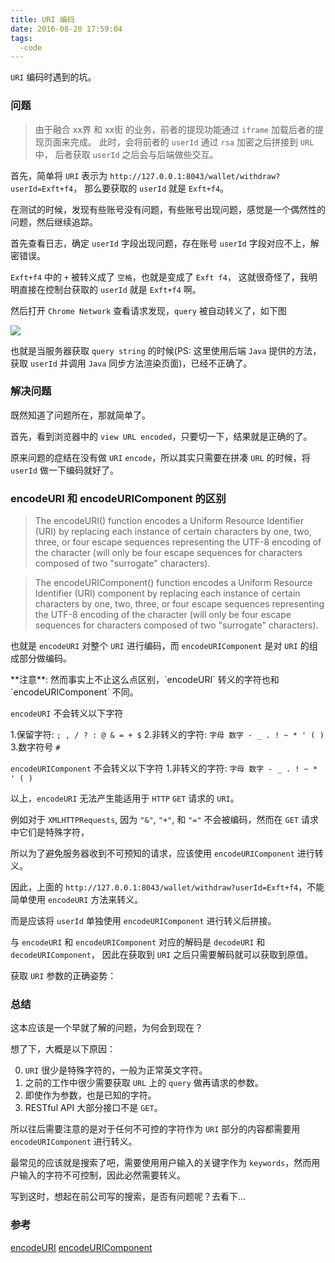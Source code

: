 ```yaml
---
title: URI 编码
date: 2016-08-20 17:59:04
tags: 
  -code
---
```


`URI` 编码时遇到的坑。

<!-- more -->

### 问题

> 由于融合 xx界 和 xx街 的业务，前者的提现功能通过 `iframe` 加载后者的提现页面来完成。
> 此时，会将前者的 `userId` 通过 `rsa` 加密之后拼接到 `URL` 中，
> 后者获取 `userId` 之后会与后端做些交互。

首先，简单将 `URI` 表示为 `http://127.0.0.1:8043/wallet/withdraw?userId=Exft+f4`，
那么要获取的 `userId` 就是 `Exft+f4`。

在测试的时候，发现有些账号没有问题，有些账号出现问题，感觉是一个偶然性的问题，然后继续追踪。

首先查看日志，确定 `userId` 字段出现问题，存在账号 `userId` 字段对应不上，解密错误。

`Exft+f4` 中的 `+` 被转义成了 `空格`，也就是变成了 `Exft f4`，
这就很奇怪了，我明明直接在控制台获取的 `userId` 就是 `Exft+f4` 啊。

然后打开 `Chrome Network` 查看请求发现，`query` 被自动转义了，如下图

![](./encode.png)

也就是当服务器获取 `query string` 的时候(PS: 这里使用后端 `Java` 提供的方法，获取 `userId` 并调用 `Java` 同步方法渲染页面)，已经不正确了。

### 解决问题

既然知道了问题所在，那就简单了。

首先，看到浏览器中的 `view URL encoded`，只要切一下，结果就是正确的了。

原来问题的症结在没有做 `URI` `encode`，所以其实只需要在拼凑 `URL` 的时候，将 `userId` 做一下编码就好了。

### encodeURI 和 encodeURIComponent 的区别

> The encodeURI() function encodes a Uniform Resource Identifier (URI) by replacing each instance of certain characters by one, two, three, or four escape sequences representing the UTF-8 encoding of the character (will only be four escape sequences for characters composed of two "surrogate" characters).

> The encodeURIComponent() function encodes a Uniform Resource Identifier (URI) component by replacing each instance of certain characters by one, two, three, or four escape sequences representing the UTF-8 encoding of the character (will only be four escape sequences for characters composed of two "surrogate" characters).

也就是 `encodeURI` 对整个 `URI` 进行编码，而 `encodeURIComponent` 是对 `URI` 的组成部分做编码。


<p class="tip">
  **注意**: 然而事实上不止这么点区别，`encodeURI` 转义的字符也和 `encodeURIComponent` 不同。
</p>

`encodeURI` 不会转义以下字符

1.保留字符: `; , / ? : @ & = + $`
2.非转义的字符: `字母 数字 - _ . ! ~ * ' ( )`
3.数字符号 `#`

`encodeURIComponent` 不会转义以下字符
1.非转义的字符: `字母 数字 - _ . ! ~ * ' ( )`

以上，`encodeURI` 无法产生能适用于 `HTTP` `GET` 请求的 `URI`。

例如对于 `XMLHTTPRequests`, 因为 `"&"`, `"+"`, 和 `"="` 不会被编码，然而在 `GET` 请求中它们是特殊字符，

所以为了避免服务器收到不可预知的请求，应该使用 `encodeURIComponent` 进行转义。

因此，上面的 `http://127.0.0.1:8043/wallet/withdraw?userId=Exft+f4`，不能简单使用 `encodeURI` 方法来转义。

而是应该将 `userId` 单独使用 `encodeURIComponent` 进行转义后拼接。


与 `encodeURI` 和 `encodeURIComponent` 对应的解码是 `decodeURI` 和 `decodeURIComponent`，
因此在获取到 `URI` 之后只需要解码就可以获取到原值。

获取 `URI` 参数的正确姿势：

<script src="https://gist.github.com/xwartz/12678ec6278e4ff9e0bf892d9db2186f.js"></script>

### 总结

这本应该是一个早就了解的问题，为何会到现在？

想了下，大概是以下原因：

0. `URI` 很少是特殊字符的，一般为正常英文字符。
1. 之前的工作中很少需要获取 `URL` 上的 `query` 做再请求的参数。
2. 即使作为参数，也是已知的字符。
3. RESTful API 大部分接口不是 `GET`。

所以往后需要注意的是对于任何不可控的字符作为 `URI` 部分的内容都需要用 `encodeURIComponent` 进行转义。

最常见的应该就是搜索了吧，需要使用用户输入的关键字作为 `keywords`，然而用户输入的字符不可控制，因此必然需要转义。

写到这时，想起在前公司写的搜索，是否有问题呢？去看下...


### 参考

[encodeURI](https://developer.mozilla.org/zh-CN/docs/Web/JavaScript/Reference/Global_Objects/encodeURI)
[encodeURIComponent](https://developer.mozilla.org/en-US/docs/Web/JavaScript/Reference/Global_Objects/encodeURIComponent)

